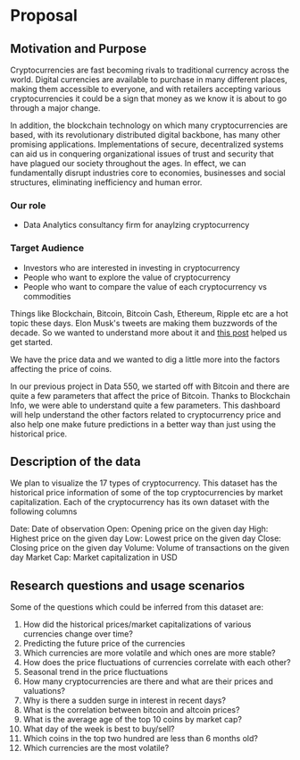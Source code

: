 # Proposal

## Motivation and Purpose

Cryptocurrencies are fast becoming rivals to traditional currency across the world. Digital currencies are available to purchase in many different places, making them accessible to everyone, and with retailers accepting various cryptocurrencies it could be a sign that money as we know it is about to go through a major change.

In addition, the blockchain technology on which many cryptocurrencies are based, with its revolutionary distributed digital backbone, has many other promising applications. Implementations of secure, decentralized systems can aid us in conquering organizational issues of trust and security that have plagued our society throughout the ages. In effect, we can fundamentally disrupt industries core to economies, businesses and social structures, eliminating inefficiency and human error. 

### Our role

- Data Analytics consultancy firm for anaylzing cryptocurrency

### Target Audience

- Investors who are interested in investing in cryptocurrency
- People who want to explore the value of cryptocurrency
- People who want to compare the value of each cryptocurrency vs commodities

Things like Blockchain, Bitcoin, Bitcoin Cash, Ethereum, Ripple etc are a hot topic these days. Elon Musk's tweets are making them buzzwords of the decade. So we wanted to understand more about it and [this post](https://www.linkedin.com/pulse/blockchain-absolute-beginners-mohit-mamoria/) helped us get started. 

We have the price data and we wanted to dig a little more into the factors affecting the price of coins. 

In our previous project in Data 550, we started off with Bitcoin and there are quite a few parameters that affect the price of Bitcoin. Thanks to Blockchain Info, we were able to understand quite a few parameters. This dashboard will help understand the other factors related to cryptocurrency price and also help one make future predictions in a better way than just using the historical price.

## Description of the data

We plan to visualize the 17 types of cryptocurrency. This dataset has the historical price information of some of the top cryptocurrencies by market capitalization. Each of the cryptocurrency has its own dataset with the following columns

Date: Date of observation
Open: Opening price on the given day
High: Highest price on the given day
Low: Lowest price on the given day
Close: Closing price on the given day
Volume: Volume of transactions on the given day
Market Cap: Market capitalization in USD

## Research questions and usage scenarios

Some of the questions which could be inferred from this dataset are:

1. How did the historical prices/market capitalizations of various currencies change over time?
2. Predicting the future price of the currencies
3. Which currencies are more volatile and which ones are more stable?
4. How does the price fluctuations of currencies correlate with each other?
5. Seasonal trend in the price fluctuations
6. How many cryptocurrencies are there and what are their prices and valuations? 
7. Why is there a sudden surge in interest in recent days? 
8. What is the correlation between bitcoin and altcoin prices?
9. What is the average age of the top 10 coins by market cap?
10. What day of the week is best to buy/sell?
11. Which coins in the top two hundred are less than 6 months old?
12. Which currencies are the most volatile?